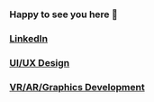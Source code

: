 ### Happy to see you here 👋
### [LinkedIn](https://www.linkedin.com/in/daniel-elias-becerra-5b9579156/)
### [UI/UX Design](https://www.behance.net/danelias)
### [VR/AR/Graphics Development](https://www.youtube.com/watch?v=czRdti4ihmw&ab_channel=DanielEliasBecerra)
<!--
**DanElias/DanElias** is a ✨ _special_ ✨ repository because its `README.md` (this file) appears on your GitHub profile.

Here are some ideas to get you started:

- 🔭 I’m currently working on ...
- 🌱 I’m currently learning ...
- 👯 I’m looking to collaborate on ...
- 🤔 I’m looking for help with ...
- 💬 Ask me about ...
- 📫 How to reach me: ...
- 😄 Pronouns: ...
- ⚡ Fun fact: ...
-->
